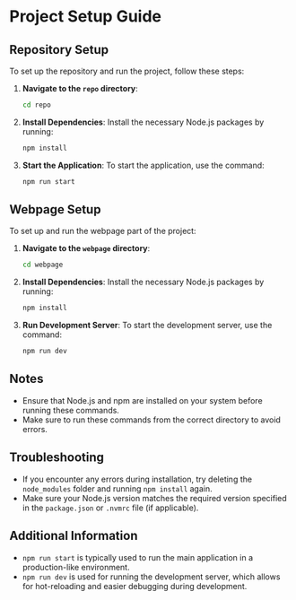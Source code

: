# Project Setup Guide

## Repository Setup

To set up the repository and run the project, follow these steps:

1. **Navigate to the `repo` directory**:
   ```bash
   cd repo
   ```

2. **Install Dependencies**:
   Install the necessary Node.js packages by running:
   ```bash
   npm install
   ```

3. **Start the Application**:
   To start the application, use the command:
   ```bash
   npm run start
   ```

## Webpage Setup

To set up and run the webpage part of the project:

1. **Navigate to the `webpage` directory**:
   ```bash
   cd webpage
   ```

2. **Install Dependencies**:
   Install the necessary Node.js packages by running:
   ```bash
   npm install
   ```

3. **Run Development Server**:
   To start the development server, use the command:
   ```bash
   npm run dev
   ```

## Notes
- Ensure that Node.js and npm are installed on your system before running these commands.
- Make sure to run these commands from the correct directory to avoid errors.

## Troubleshooting
- If you encounter any errors during installation, try deleting the `node_modules` folder and running `npm install` again.
- Make sure your Node.js version matches the required version specified in the `package.json` or `.nvmrc` file (if applicable).

## Additional Information
- `npm run start` is typically used to run the main application in a production-like environment.
- `npm run dev` is used for running the development server, which allows for hot-reloading and easier debugging during development.

